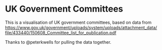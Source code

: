 # UK Government Committees

This is a visualisation of UK government committees, based on data from https://www.gov.uk/government/uploads/system/uploads/attachment_data/file/433440/150608_Committee_list_for_publication.pdf

Thanks to @peterkwells for pulling the data together.
